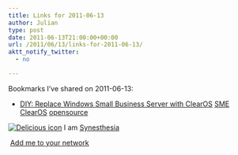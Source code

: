 ```yaml
---
title: Links for 2011-06-13
author: Julian
type: post
date: 2011-06-13T21:00:00+00:00
url: /2011/06/13/links-for-2011-06-13/
aktt_notify_twitter:
  - no

---
```

Bookmarks I&#8217;ve shared on 2011-06-13:

  * [DIY: Replace Windows Small Business Server with ClearOS][1] 
    [SME][2] [ClearOS][3] [opensource][4] </li> </ul> 
    
    <p class="deliciouslink">
      <a href="http://del.icio.us/synesthesia" title="See all my bookmarks on del.icio.us"><img src="https://www.synesthesia.co.uk/images/deliciousicon.jpg" alt="Delicious icon" /></a>&nbsp;I am <a href="http://del.icio.us/synesthesia" title="See all my bookmarks on del.icio.us">Synesthesia</a>
    </p>
    
    <p class="deliciouslink">
      <a href="http://del.icio.us/network?add=synesthesia" title="Add me to your del.icio.us network"><img src="https://www.synesthesia.co.uk/images/add.gif" alt="" /></a>&nbsp;<a href="http://del.icio.us/network?add=synesthesia" title="Add me to your del.icio.us network">Add me to your network</a>
    </p>

 [1]: http://www.techrepublic.com/blog/doityourself-it-guy/diy-replace-windows-small-business-server-with-clearos/398?tag=nl.e040
 [2]: http://www.delicious.com/synesthesia/SME
 [3]: http://www.delicious.com/synesthesia/ClearOS
 [4]: http://www.delicious.com/synesthesia/opensource